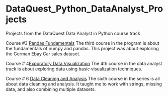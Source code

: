 # DataQuest_Python_DataAnalyst_Projects
Projects from the DataQuest Data Analyst in Python course track

Course #3 [Pandas Fundamentals](https://github.com/chrisselig/DataQuest_Python_DataAnalyst_Projects/tree/master/3_Pandas_Fundamentals_Project)
The third course in the program is about the fundamentals of numpy and pandas. This project was about exploring the German Ebay Car sales dataset.

Course # 4[Exporatory Data Visualization](https://github.com/chrisselig/DataQuest_Python_DataAnalyst_Projects/tree/master/4_Exploratory_Data_Visualization)
The 4th course in the data analyst track is about exploring data using basic visualization techniques.

Course # 6 [Data Cleaning and Analysis](https://github.com/chrisselig/DataQuest_Python_DataAnalyst_Projects/tree/master/6_Data_cleaning)
The sixth course in the series is all about data cleaning and analysis. It taught me to work with strings, missing data, and also combining multiple datasets.
